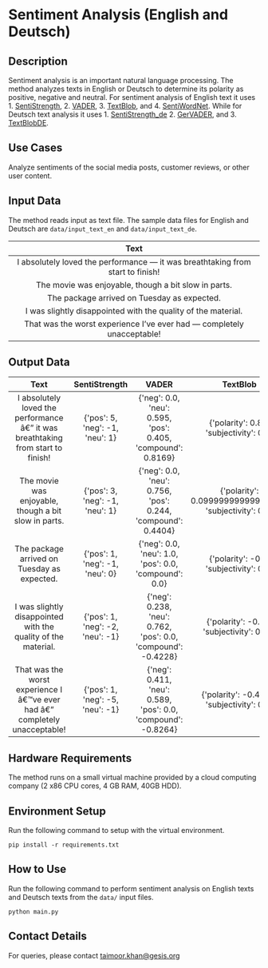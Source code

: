 # Sentiment Analysis (English and Deutsch)

## Description
Sentiment analysis is an important natural language processing. The method analyzes texts in English or Deutsch to determine its polarity as positive, negative and neutral. For sentiment analysis of English text it uses 1. [SentiStrength](https://github.com/zhunhung/Python-SentiStrength), 2. [VADER](https://pypi.org/project/vaderSentiment/), 3. [TextBlob](https://textblob.readthedocs.io/en/dev/), and 4. [SentiWordNet](https://www.nltk.org/api/nltk.corpus.reader.sentiwordnet.html). While for Deutsch text analysis it uses 1. [SentiStrength_de](https://github.com/OFAI/SentiStrength_DE) 2. [GerVADER](https://github.com/KarstenAMF/GerVADER), and 3. [TextBlobDE](https://github.com/markuskiller/textblob-de).  

## Use Cases
Analyze sentiments of the social media posts, customer reviews, or other user content.

## Input Data

The method reads input as text file. The sample data files for English and Deutsch are `data/input_text_en` and `data/input_text_de`.

| Text |
|:----:|
| I absolutely loved the performance — it was breathtaking from start to finish! |
| The movie was enjoyable, though a bit slow in parts. |
| The package arrived on Tuesday as expected. |
| I was slightly disappointed with the quality of the material. |
| That was the worst experience I’ve ever had — completely unacceptable! |

## Output Data

|Text	| SentiStrength	| VADER	| TextBlob	| SentiWordNet |
|:-----:|:-------------:|:-----:|:---------:|:------------:|
| I absolutely loved the performance â€” it was breathtaking from start to finish!	| {'pos': 5, 'neg': -1, 'neu': 1}	| {'neg': 0.0, 'neu': 0.595, 'pos': 0.405, 'compound': 0.8169}	| {'polarity': 0.85, 'subjectivity': 0.9}	| {'pos': 0.625, 'neg': 0.0}|
| The movie was enjoyable, though a bit slow in parts.	| {'pos': 3, 'neg': -1, 'neu': 1}	| {'neg': 0.0, 'neu': 0.756, 'pos': 0.244, 'compound': 0.4404}	| {'polarity': 0.09999999999999998, 'subjectivity': 0.5} |	{'pos': 0.5, 'neg': 0.375} |
| The package arrived on Tuesday as expected.	| {'pos': 1, 'neg': -1, 'neu': 0}	| {'neg': 0.0, 'neu': 1.0, 'pos': 0.0, 'compound': 0.0}	| {'polarity': -0.1, 'subjectivity': 0.4}	| {'pos': 0.0, 'neg': 0.0} |
| I was slightly disappointed with the quality of the material.	| {'pos': 1, 'neg': -2, 'neu': -1}	| {'neg': 0.238, 'neu': 0.762, 'pos': 0.0, 'compound': -0.4228}	| {'polarity': -0.75, 'subjectivity': 0.75}	| {'pos': 0.375, 'neg': 0.5} |
| That was the worst experience I â€™ve ever had â€” completely unacceptable!	| {'pos': 1, 'neg': -5, 'neu': -1}	| {'neg': 0.411, 'neu': 0.589, 'pos': 0.0, 'compound': -0.8264}	| {'polarity': -0.4375, 'subjectivity': 0.7}	| {'pos': 0.75, 'neg': 1.5} |

## Hardware Requirements

The method runs on a small virtual machine provided by a cloud computing company (2 x86 CPU cores, 4 GB RAM, 40GB HDD).

## Environment Setup

Run the following command to setup with the virtual environment.

`pip install -r requirements.txt`

## How to Use

Run the following command to perform sentiment analysis on English texts and Deutsch texts from the `data/` input files.

`python main.py`

## Contact Details
For queries, please contact <taimoor.khan@gesis.org>
